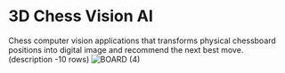 # 3D Chess Vision AI
Chess computer vision applications that transforms physical chessboard positions into digital image and recommend the next best move.
(description -10 rows)
![BOARD (4)](https://github.com/patrick25076/chess-vision-ai/assets/113384811/09a3e7d4-5ae3-437c-a459-d9f3b7ea04da)





